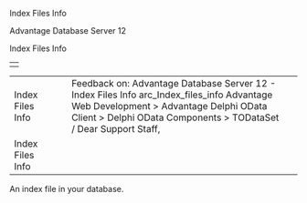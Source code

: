 Index Files Info




Advantage Database Server 12  

Index Files Info

|  |
| --- |
|  |

|  |  |  |  |  |
| --- | --- | --- | --- | --- |
| Index Files Info |  |  | Feedback on: Advantage Database Server 12 - Index Files Info arc\_Index\_files\_info Advantage Web Development > Advantage Delphi OData Client > Delphi OData Components > TODataSet / Dear Support Staff, |  |
| Index Files Info |  |  |  |  |

An index file in your database.